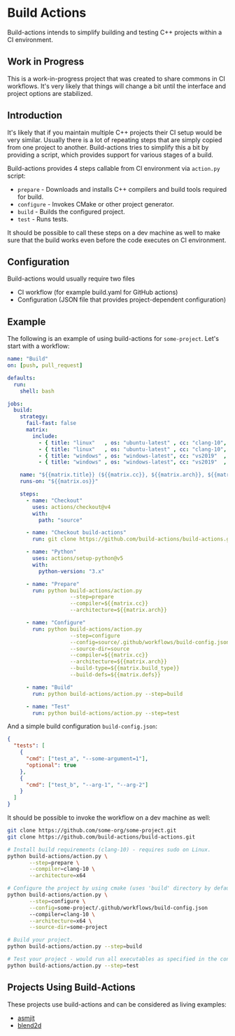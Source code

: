 Build Actions
=============

Build-actions intends to simplify building and testing C++ projects within a CI environment.


Work in Progress
----------------

This is a work-in-progress project that was created to share commons in CI workflows. It's very likely that things will change a bit until the interface and project options are stabilized.


Introduction
------------


It's likely that if you maintain multiple C++ projects their CI setup would be very similar. Usually there is a lot of repeating steps that are simply copied from one project to another. Build-actions tries to simplify this a bit by providing a script, which provides support for various stages of a build.

Build-actions provides 4 steps callable from CI environment via `action.py` script:

  - `prepare` - Downloads and installs C++ compilers and build tools required for build.
  - `configure` - Invokes CMake or other project generator.
  - `build` - Builds the configured project.
  - `test` - Runs tests.

It should be possible to call these steps on a dev machine as well to make sure that the build works even before the code executes on CI environment.


Configuration
-------------

Build-actions would usually require two files

  - CI workflow (for example build.yaml for GitHub actions)
  - Configuration (JSON file that provides project-dependent configuration)


Example
-------

The following is an example of using build-actions for `some-project`. Let's start with a workflow:

```yml
name: "Build"
on: [push, pull_request]

defaults:
  run:
    shell: bash

jobs:
  build:
    strategy:
      fail-fast: false
      matrix:
        include:
          - { title: "linux"   , os: "ubuntu-latest" , cc: "clang-10", arch: "x86", build_type: "Release", defs: "SOME_PROJECT_TEST=ON" }
          - { title: "linux"   , os: "ubuntu-latest" , cc: "clang-10", arch: "x64", build_type: "Release", defs: "SOME_PROJECT_TEST=ON" }
          - { title: "windows" , os: "windows-latest", cc: "vs2019"  , arch: "x86", build_type: "Release", defs: "SOME_PROJECT_TEST=ON" }
          - { title: "windows" , os: "windows-latest", cc: "vs2019"  , arch: "x64", build_type: "Release", defs: "SOME_PROJECT_TEST=ON" }

    name: "${{matrix.title}} (${{matrix.cc}}, ${{matrix.arch}}, ${{matrix.build_type}})"
    runs-on: "${{matrix.os}}"

    steps:
      - name: "Checkout"
        uses: actions/checkout@v4
        with:
          path: "source"

      - name: "Checkout build-actions"
        run: git clone https://github.com/build-actions/build-actions.git build-actions --depth=1

      - name: "Python"
        uses: actions/setup-python@v5
        with:
          python-version: "3.x"

      - name: "Prepare"
        run: python build-actions/action.py
                    --step=prepare
                    --compiler=${{matrix.cc}}
                    --architecture=${{matrix.arch}}

      - name: "Configure"
        run: python build-actions/action.py
                    --step=configure
                    --config=source/.github/workflows/build-config.json
                    --source-dir=source
                    --compiler=${{matrix.cc}}
                    --architecture=${{matrix.arch}}
                    --build-type=${{matrix.build_type}}
                    --build-defs=${{matrix.defs}}

      - name: "Build"
        run: python build-actions/action.py --step=build

      - name: "Test"
        run: python build-actions/action.py --step=test
```

And a simple build configuration `build-config.json`:

```json
{
  "tests": [
    {
      "cmd": ["test_a", "--some-argument=1"],
      "optional": true
    },
    {
      "cmd": ["test_b", "--arg-1", "--arg-2"]
    }
  ]
}
```

It should be possible to invoke the workflow on a dev machine as well:

```bash
git clone https://github.com/some-org/some-project.git
git clone https://github.com/build-actions/build-actions.git

# Install build requirements (clang-10) - requires sudo on Linux.
python build-actions/action.py \
       --step=prepare \
       --compiler=clang-10 \
       --architecture=x64

# Configure the project by using cmake (uses 'build' directory by default).
python build-actions/action.py \
       --step=configure \
       --config=some-project/.github/workflows/build-config.json
       --compiler=clang-10 \
       --architecture=x64 \
       --source-dir=some-project

# Build your project.
python build-actions/action.py --step=build

# Test your project - would run all executables as specified in the configuration.
python build-actions/action.py --step=test
```


Projects Using Build-Actions
----------------------------

These projects use build-actions and can be considered as living examples:

  - [asmjit](https://github.com/asmjit/asmjit)
  - [blend2d](https://github.com/blend2d/blend2d)
